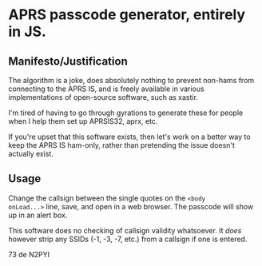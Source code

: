 # APRS passcode generator, entirely in JS.

## Manifesto/Justification

The algorithm is a joke, does absolutely nothing to prevent non-hams from
connecting to the APRS IS, and is freely available in various implementations
of open-source software, such as xastir. 

I'm tired of having to go through gyrations to generate these for people when
I help them set up APRSIS32, aprx, etc.

If you're upset that this software exists, then let's work on a better way to
keep the APRS IS ham-only, rather than pretending the issue doesn't actually
exist.

## Usage

Change the callsign between the single quotes on the
<code>&lt;body onLoad...&gt;</code> line, save, and open in a web browser.
The passcode will show up in an alert box.

This software does no checking of callsign validity whatsoever.  It _does_
however strip any SSIDs (-1, -3, -7, etc.) from a callsign if one is entered.

73 de N2PYI
